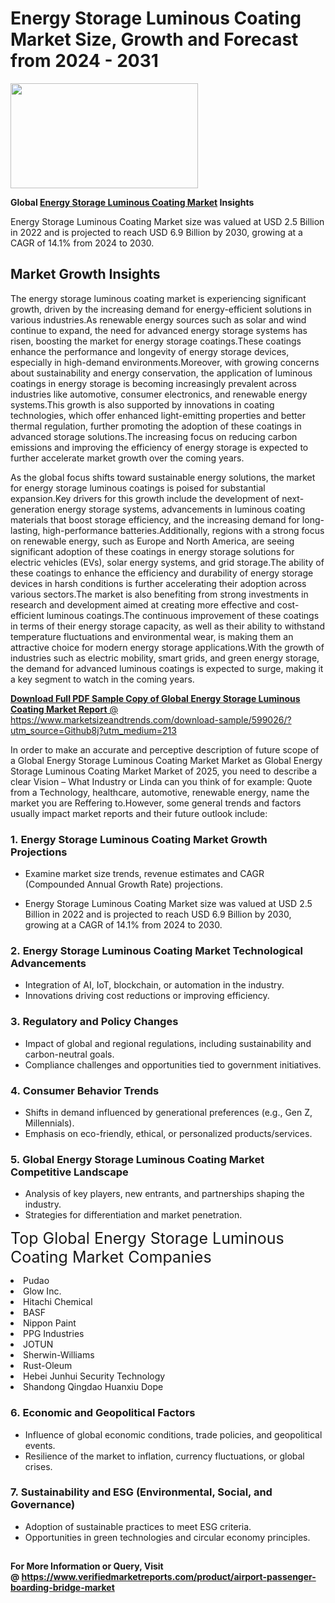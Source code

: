 <H1>Energy Storage Luminous Coating Market Size, Growth and Forecast from 2024 - 2031</H1><img class="aligncenter size-medium wp-image-584254" src="https://thirdeyenews.in/wp-content/uploads/2024/09/Global-Market-Research-300x168.jpeg" alt="" width="300" height="168" /><p><strong>Global&nbsp;<a href="https://www.marketsizeandtrends.com/download-sample/599026/?utm_source=Github8j?utm_medium=213">Energy Storage Luminous Coating Market</a> Insights</strong></p><p>Energy Storage Luminous Coating Market size was valued at USD 2.5 Billion in 2022 and is projected to reach USD 6.9 Billion by 2030, growing at a CAGR of 14.1% from 2024 to 2030.</p><p><h2>Market Growth Insights</h2> <p>The energy storage luminous coating market is experiencing significant growth, driven by the increasing demand for energy-efficient solutions in various industries.As renewable energy sources such as solar and wind continue to expand, the need for advanced energy storage systems has risen, boosting the market for energy storage coatings.These coatings enhance the performance and longevity of energy storage devices, especially in high-demand environments.Moreover, with growing concerns about sustainability and energy conservation, the application of luminous coatings in energy storage is becoming increasingly prevalent across industries like automotive, consumer electronics, and renewable energy systems.This growth is also supported by innovations in coating technologies, which offer enhanced light-emitting properties and better thermal regulation, further promoting the adoption of these coatings in advanced storage solutions.The increasing focus on reducing carbon emissions and improving the efficiency of energy storage is expected to further accelerate market growth over the coming years.</p> <p><a href="#"></a></p> <p>As the global focus shifts toward sustainable energy solutions, the market for energy storage luminous coatings is poised for substantial expansion.Key drivers for this growth include the development of next-generation energy storage systems, advancements in luminous coating materials that boost storage efficiency, and the increasing demand for long-lasting, high-performance batteries.Additionally, regions with a strong focus on renewable energy, such as Europe and North America, are seeing significant adoption of these coatings in energy storage solutions for electric vehicles (EVs), solar energy systems, and grid storage.The ability of these coatings to enhance the efficiency and durability of energy storage devices in harsh conditions is further accelerating their adoption across various sectors.The market is also benefiting from strong investments in research and development aimed at creating more effective and cost-efficient luminous coatings.The continuous improvement of these coatings in terms of their energy storage capacity, as well as their ability to withstand temperature fluctuations and environmental wear, is making them an attractive choice for modern energy storage applications.With the growth of industries such as electric mobility, smart grids, and green energy storage, the demand for advanced luminous coatings is expected to surge, making it a key segment to watch in the coming years.</p> <p><a href="#"></p><p><span class=""><strong>Download Full PDF Sample Copy of Global Energy Storage Luminous Coating Market Report</strong> @ <a href="https://www.marketsizeandtrends.com/download-sample/599026/?utm_source=Github8j?utm_medium=213" target="_blank">https://www.marketsizeandtrends.com/download-sample/599026/?utm_source=Github8j?utm_medium=213</a></span></p><p>In order to make an accurate and perceptive description of future scope of a Global&nbsp;Energy Storage Luminous Coating Market Market as Global&nbsp;Energy Storage Luminous Coating Market Market of 2025, you need to describe a clear Vision &ndash; What Industry or Linda can you think of for example: Quote from a Technology, healthcare, automotive, renewable energy, name the market you are Reffering to.However, some general trends and factors usually impact market reports and their future outlook include:</p><h3>1.&nbsp;<strong>Energy Storage Luminous Coating Market Growth Projections</strong></h3><ul><li>Examine market size trends, revenue estimates and CAGR (Compounded Annual Growth Rate) projections.</li><li><p>Energy Storage Luminous Coating Market size was valued at USD 2.5 Billion in 2022 and is projected to reach USD 6.9 Billion by 2030, growing at a CAGR of 14.1% from 2024 to 2030.</p></li></ul><h3>2.&nbsp;<strong>Energy Storage Luminous Coating Market Technological Advancements</strong></h3><ul><li>Integration of AI, IoT, blockchain, or automation in the industry.</li><li>Innovations driving cost reductions or improving efficiency.</li></ul><h3>3.&nbsp;<strong>Regulatory and Policy Changes</strong></h3><ul><li>Impact of global and regional regulations, including sustainability and carbon-neutral goals.</li><li>Compliance challenges and opportunities tied to government initiatives.</li></ul><h3>4.&nbsp;<strong>Consumer Behavior Trends</strong></h3><ul><li>Shifts in demand influenced by generational preferences (e.g., Gen Z, Millennials).</li><li>Emphasis on eco-friendly, ethical, or personalized products/services.</li></ul><h3>5.&nbsp;<strong>Global Energy Storage Luminous Coating Market Competitive Landscape</strong></h3><ul><li>Analysis of key players, new entrants, and partnerships shaping the industry.</li><li>Strategies for differentiation and market penetration.</li></ul><p data-pm-slice="1 1 []"><span style="color: inherit; font-family: inherit; font-size: 25px;">Top Global Energy Storage Luminous Coating Market Companies</span></p><div class="" data-test-id=""><p><li>Pudao</li><li> Glow Inc.</li><li> Hitachi Chemical</li><li> BASF</li><li> Nippon Paint</li><li> PPG Industries</li><li> JOTUN</li><li> Sherwin-Williams</li><li> Rust-Oleum</li><li> Hebei Junhui Security Technology</li><li> Shandong Qingdao Huanxiu Dope</li></p></div><h3>6.&nbsp;<strong>Economic and Geopolitical Factors</strong></h3><ul><li>Influence of global economic conditions, trade policies, and geopolitical events.</li><li>Resilience of the market to inflation, currency fluctuations, or global crises.</li></ul><h3>7.&nbsp;<strong>Sustainability and ESG (Environmental, Social, and Governance)</strong></h3><ul><li>Adoption of sustainable practices to meet ESG criteria.</li><li>Opportunities in green technologies and circular economy principles.</li></ul><h2><strong style="font-size: 14px;">For More Information or Query, Visit @&nbsp;</strong><a style="background-color: #ffffff; font-size: 14px;" href="https://www.marketsizeandtrends.com/report/energy-storage-luminous-coating-market/" target="_blank">https://www.verifiedmarketreports.com/product/airport-passenger-boarding-bridge-market</a></h2>